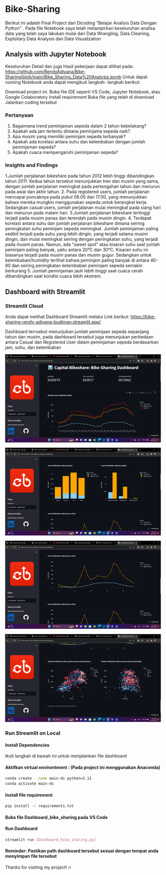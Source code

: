 # Bike-Sharing
Berikut ini adalah Final Project dari Dicoding "Belajar Analisis Data Dengan Python" . Pada file Notebook saya telah melampirkan keseluruhan analisa data yang telah saya lakukan mulai dari Data Wrangling, Data Cleaning, Exploitary Data Analysis dan Data Visualization

## Analysis with Jupyter Notebook

Keseluruhan Detail dan juga Hasil pekerjaan dapat dilihat pada: https://github.com/RendyAdiyana/Bike-Sharing/blob/main/Bike_Sharing_Data%20Analysis.ipynb 
Untuk dapat running Notebook anda dapat mengikuti langkah- langkah berikut:

Download project ini.
Buka file IDE seperti VS Code, Jupyter Notebook, atau Google Colaboratory
Install requirement
Buka file yang telah di download
Jalankan coding tersebut

### Pertanyaan
1. Bagaimana trend peminjaman sepeda dalam 2 tahun kebelakang?
2. Apakah ada jam tertentu dimana peminjama sepeda naik?
3. Apa musim yang memiliki peminjam sepeda terbanyak?
4. Apakah ada korelasi antara suhu dan kelembaban dengan jumlah peminjaman sepeda?
5. Apakah cuaca mempengaruhi peminjaman sepeda?

### Insights and Findings
1.Jumlah perjalanan bikeshare pada tahun 2012 lebih tinggi dibandingkan tahun 2011. Kedua tahun tersebut menunjukkan tren dan musim yang sama, dengan jumlah perjalanan meningkat pada pertengahan tahun dan menurun pada awal dan akhir tahun.
2. Pada registered users, jumlah perjalanan mencapai puncaknya pada pukul 08.00 dan 17.00, yang menunjukkan bahwa mereka mungkin menggunakan sepeda untuk berangkat kerja. Sedangkan casual users, jumlah perjalanan mulai meningkat pada siang hari dan menurun pada malam hari.
3.Jumlah perjalanan bikeshare tertinggi terjadi pada musim panas dan terendah pada musim dingin.
4. Terdapat korelasi antara suhu dan jumlah perjalanan bikeshare dimana seiring peningkatan suhu peminjam sepeda meningkat. Jumlah peminjaman paling sedikit terjadi pada suhu yang lebih dingin, yang terjadi selama musim dingin, dan mulai meningkat seiring dengan peningkatan suhu, yang terjadi pada musim panas. Namun, ada "sweet spot" atau kisaran suhu saat jumlah peminjam paling banyak, yaitu antara 20°C dan 30°C. Kisaran suhu ini biasanya terjadi pada musim panas dan musim gugur. Sedangkan untuk kelembaban/humidity terlihat bahwa peminjam paling banyak di antara 40-80 dan seiring peningkatan kelembaban peminjam sepeda semakin berkurang
5. Jumlah peminjaman jauh lebih tinggi saat cuaca cerah dibandingkan saat kondisi cuaca lebih ekstrem.

## Dashboard with Streamlit
### Streamlit Cloud
Anda dapat melihat Dashboard Streamlit melalui Link berikut: https://bike-sharing-rendy-adiyana-budiman.streamlit.app/

Dashboard terrsebut menunjukan jumlah peminjaan sepeda sepanjang tahun dan musim, pada dashboard tersebut juga menunjukan perbedaan antara Casual dan Registered User dalam peminjaman sepeda berdasarkan jam, suhu, dan kelembaban

<p align="center">
  <img src="/Images/Streamlit_DB 1.png" />
<p align="center">
  <img src="/Images/Streamlit_DB 2.png" />
<p align="center">
  <img src="/Images/Streamlit_DB 3.png" />
<p align="center">
  <img src="/Images/Streamlit_DB 4.png" />
  
### Run Streamlit on Local

#### Install Dependencies

Ikuti langkah di bawah ini untuk menjalankan file dashboard
#### Aktifkan virtual environtment : (Pada project ini menggunakan Anaconda)
```bash
conda create --name main-ds python=3.11
conda activate main-ds
```

#### Install file requirement
```bash
pip install -r requirements.txt
```
#### Buka file Dashboard_bike_sharing pada VS Code

#### Run Dashboard
```bash
streamlit run [Dashboard_bike_sharing.py]
```
#### Reminder: Pastikan path dashboard tersebut sesuai dengan tempat anda menyimpan file tersebut

Thanks for visiting my project! 🔥
